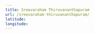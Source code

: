 ```yaml
---
title: Sreevaraham Thiruvananthapuram
url: /sreevaraham-thiruvananthapuram/
latitude: 
longitude: 
---
```

